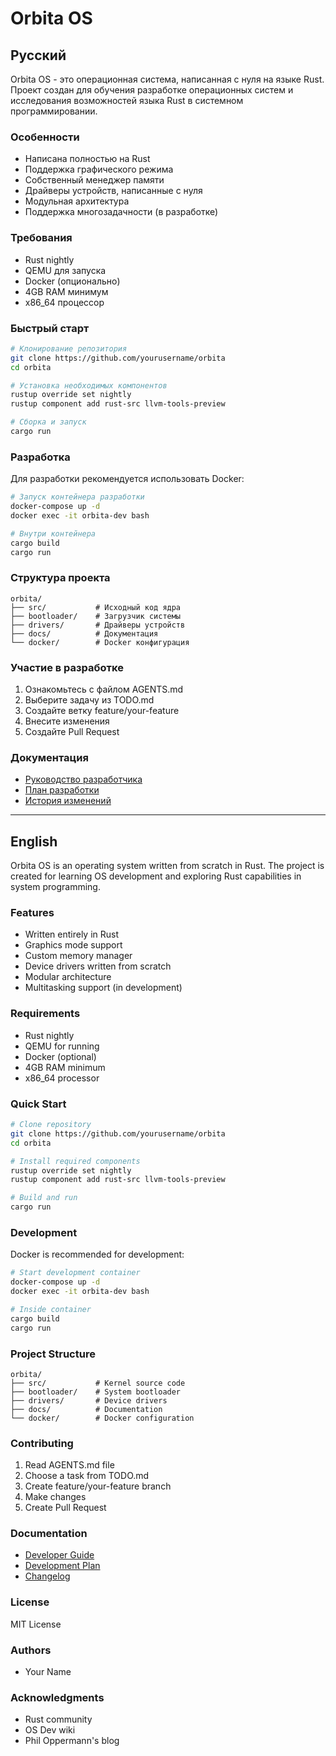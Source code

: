 # Orbita OS

## Русский

Orbita OS - это операционная система, написанная с нуля на языке Rust. Проект создан для обучения разработке операционных систем и исследования возможностей языка Rust в системном программировании.

### Особенности

- Написана полностью на Rust
- Поддержка графического режима
- Собственный менеджер памяти
- Драйверы устройств, написанные с нуля
- Модульная архитектура
- Поддержка многозадачности (в разработке)

### Требования

- Rust nightly
- QEMU для запуска
- Docker (опционально)
- 4GB RAM минимум
- x86_64 процессор

### Быстрый старт

```bash
# Клонирование репозитория
git clone https://github.com/yourusername/orbita
cd orbita

# Установка необходимых компонентов
rustup override set nightly
rustup component add rust-src llvm-tools-preview

# Сборка и запуск
cargo run
```

### Разработка

Для разработки рекомендуется использовать Docker:

```bash
# Запуск контейнера разработки
docker-compose up -d
docker exec -it orbita-dev bash

# Внутри контейнера
cargo build
cargo run
```

### Структура проекта

```
orbita/
├── src/           # Исходный код ядра
├── bootloader/    # Загрузчик системы
├── drivers/       # Драйверы устройств
├── docs/          # Документация
└── docker/        # Docker конфигурация
```

### Участие в разработке

1. Ознакомьтесь с файлом AGENTS.md
2. Выберите задачу из TODO.md
3. Создайте ветку feature/your-feature
4. Внесите изменения
5. Создайте Pull Request

### Документация

- [Руководство разработчика](AGENTS.md)
- [План разработки](TODO.md)
- [История изменений](docs/changelog/)

---

## English

Orbita OS is an operating system written from scratch in Rust. The project is created for learning OS development and exploring Rust capabilities in system programming.

### Features

- Written entirely in Rust
- Graphics mode support
- Custom memory manager
- Device drivers written from scratch
- Modular architecture
- Multitasking support (in development)

### Requirements

- Rust nightly
- QEMU for running
- Docker (optional)
- 4GB RAM minimum
- x86_64 processor

### Quick Start

```bash
# Clone repository
git clone https://github.com/yourusername/orbita
cd orbita

# Install required components
rustup override set nightly
rustup component add rust-src llvm-tools-preview

# Build and run
cargo run
```

### Development

Docker is recommended for development:

```bash
# Start development container
docker-compose up -d
docker exec -it orbita-dev bash

# Inside container
cargo build
cargo run
```

### Project Structure

```
orbita/
├── src/           # Kernel source code
├── bootloader/    # System bootloader
├── drivers/       # Device drivers
├── docs/          # Documentation
└── docker/        # Docker configuration
```

### Contributing

1. Read AGENTS.md file
2. Choose a task from TODO.md
3. Create feature/your-feature branch
4. Make changes
5. Create Pull Request

### Documentation

- [Developer Guide](AGENTS.md)
- [Development Plan](TODO.md)
- [Changelog](docs/changelog/)

### License

MIT License

### Authors

- Your Name

### Acknowledgments

- Rust community
- OS Dev wiki
- Phil Oppermann's blog